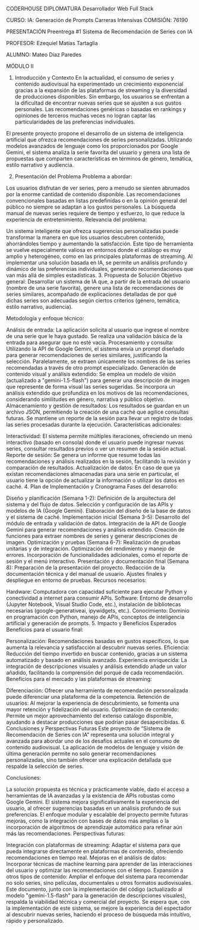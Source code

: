 CODERHOUSE
DIPLOMATURA
Desarrollador Web Full Stack

CURSO:
IA: Generación de Prompts
Carreras Intensivas
COMISIÓN: 76190

PRESENTACIÓN
Preentrega #1
Sistema de Recomendación de Series con IA

PROFESOR:
Ezequiel Matías Tartaglia

ALUMNO:
Mateo Díaz Paredes

MÓDULO II

1. Introducción y Contexto
En la actualidad, el consumo de series y contenido audiovisual ha experimentado un crecimiento exponencial gracias a la expansión de las plataformas de streaming y la diversidad de producciones disponibles. Sin embargo, los usuarios se enfrentan a la dificultad de encontrar nuevas series que se ajusten a sus gustos personales. Las recomendaciones genéricas o basadas en rankings y opiniones de terceros muchas veces no logran captar las particularidades de las preferencias individuales.

El presente proyecto propone el desarrollo de un sistema de inteligencia artificial que ofrezca recomendaciones de series personalizadas. Utilizando modelos avanzados de lenguaje como los proporcionados por Google Gemini, el sistema analiza la serie favorita del usuario y genera una lista de propuestas que comparten características en términos de género, temática, estilo narrativo y audiencia.

2. Presentación del Problema
Problema a abordar:

Los usuarios disfrutan de ver series, pero a menudo se sienten abrumados por la enorme cantidad de contenido disponible.
Las recomendaciones convencionales basadas en listas predefinidas o en la opinión general del público no siempre se adaptan a los gustos personales.
La búsqueda manual de nuevas series requiere de tiempo y esfuerzo, lo que reduce la experiencia de entretenimiento.
Relevancia del problema:

Un sistema inteligente que ofrezca sugerencias personalizadas puede transformar la manera en que los usuarios descubren contenido, ahorrándoles tiempo y aumentando la satisfacción.
Este tipo de herramienta se vuelve especialmente valiosa en entornos donde el catálogo es muy amplio y heterogéneo, como en las principales plataformas de streaming.
Al implementar una solución basada en IA, se permite un análisis profundo y dinámico de las preferencias individuales, generando recomendaciones que van más allá de simples estadísticas.
3. Propuesta de Solución
Objetivo general:
Desarrollar un sistema de IA que, a partir de la entrada del usuario (nombre de una serie favorita), genere una lista de recomendaciones de series similares, acompañado de explicaciones detalladas de por qué dichas series son adecuadas según ciertos criterios (género, temática, estilo narrativo, audiencia).

Metodología y enfoque técnico:

Análisis de entrada:
La aplicación solicita al usuario que ingrese el nombre de una serie que le haya gustado.
Se realiza una validación básica de la entrada para asegurar que no esté vacía.
Procesamiento y consulta:
Utilizando la API de Google Gemini, el sistema envía un prompt diseñado para generar recomendaciones de series similares, justificando la selección.
Paralelamente, se extraen únicamente los nombres de las series recomendadas a través de otro prompt especializado.
Generación de contenido visual y análisis extendido:
Se emplea un modelo de visión (actualizado a "gemini-1.5-flash") para generar una descripción de imagen que represente de forma visual las series sugeridas.
Se incorpora un análisis extendido que profundiza en los motivos de las recomendaciones, considerando similitudes en género, narrativa y público objetivo.
Almacenamiento y gestión de resultados:
Los resultados se guardan en un archivo JSON, permitiendo la creación de una caché que agilice consultas futuras.
Se mantiene un reporte de la sesión para llevar un registro de todas las series procesadas durante la ejecución.
Características adicionales:

Interactividad: El sistema permite múltiples iteraciones, ofreciendo un menú interactivo (basado en consola) donde el usuario puede ingresar nuevas series, consultar resultados previos o ver un resumen de la sesión actual.
Reporte de sesión: Se genera un informe que resume todas las recomendaciones y análisis realizados en la sesión, facilitando la revisión y comparación de resultados.
Actualización de datos: En caso de que ya existan recomendaciones almacenadas para una serie en particular, el usuario tiene la opción de actualizar la información o utilizar los datos en caché.
4. Plan de Implementación y Cronograma
Fases del desarrollo:

Diseño y planificación (Semana 1-2):
Definición de la arquitectura del sistema y del flujo de datos.
Selección y configuración de las APIs y modelos de IA (Google Gemini).
Elaboración del diseño de la base de datos y el sistema de caché.
Implementación inicial (Semana 3-5):
Desarrollo del módulo de entrada y validación de datos.
Integración de la API de Google Gemini para generar recomendaciones y análisis extendido.
Creación de funciones para extraer nombres de series y generar descripciones de imagen.
Optimización y pruebas (Semana 6-7):
Realización de pruebas unitarias y de integración.
Optimización del rendimiento y manejo de errores.
Incorporación de funcionalidades adicionales, como el reporte de sesión y el menú interactivo.
Presentación y documentación final (Semana 8):
Preparación de la presentación del proyecto.
Redacción de la documentación técnica y del manual de usuario.
Ajustes finales y despliegue en entorno de pruebas.
Recursos necesarios:

Hardware: Computadora con capacidad suficiente para ejecutar Python y conectividad a internet para consumir APIs.
Software: Entorno de desarrollo (Jupyter Notebook, Visual Studio Code, etc.), instalación de bibliotecas necesarias (google-generativeai, ipywidgets, etc.).
Conocimiento: Dominio en programación con Python, manejo de APIs, conceptos de inteligencia artificial y generación de prompts.
5. Impacto y Beneficios Esperados
Beneficios para el usuario final:

Personalización: Recomendaciones basadas en gustos específicos, lo que aumenta la relevancia y satisfacción al descubrir nuevas series.
Eficiencia: Reducción del tiempo invertido en buscar contenido, gracias a un sistema automatizado y basado en análisis avanzado.
Experiencia enriquecida: La integración de descripciones visuales y análisis extendido añade un valor añadido, facilitando la comprensión del porqué de cada recomendación.
Beneficios para el mercado y las plataformas de streaming:

Diferenciación: Ofrecer una herramienta de recomendación personalizada puede diferenciar una plataforma de la competencia.
Retención de usuarios: Al mejorar la experiencia de descubrimiento, se fomenta una mayor retención y fidelización del usuario.
Optimización de contenido: Permite un mejor aprovechamiento del extenso catálogo disponible, ayudando a destacar producciones que podrían pasar desapercibidas.
6. Conclusiones y Perspectivas Futuras
Este proyecto de “Sistema de Recomendación de Series con IA” representa una solución integral y avanzada para abordar uno de los desafíos actuales en el consumo de contenido audiovisual. La aplicación de modelos de lenguaje y visión de última generación permite no solo generar recomendaciones personalizadas, sino también ofrecer una explicación detallada que respalde la selección de series.

Conclusiones:

La solución propuesta es técnica y prácticamente viable, dado el acceso a herramientas de IA avanzadas y la existencia de APIs robustas como Google Gemini.
El sistema mejora significativamente la experiencia del usuario, al ofrecer sugerencias basadas en un análisis profundo de sus preferencias.
El enfoque modular y escalable del proyecto permite futuras mejoras, como la integración con bases de datos más amplias o la incorporación de algoritmos de aprendizaje automático para refinar aún más las recomendaciones.
Perspectivas futuras:

Integración con plataformas de streaming: Adaptar el sistema para que pueda integrarse directamente en plataformas de contenido, ofreciendo recomendaciones en tiempo real.
Mejoras en el análisis de datos: Incorporar técnicas de machine learning para aprender de las interacciones del usuario y optimizar las recomendaciones con el tiempo.
Expansión a otros tipos de contenido: Ampliar el enfoque del sistema para recomendar no solo series, sino películas, documentales u otros formatos audiovisuales.
Este documento, junto con la implementación del código (actualizado al modelo "gemini-1.5-flash" para la generación de descripciones visuales), respalda la viabilidad técnica y comercial del proyecto. Se espera que, con la implementación de este sistema, se mejore la experiencia del espectador al descubrir nuevas series, haciendo el proceso de búsqueda más intuitivo, rápido y personalizado.
